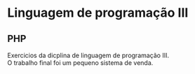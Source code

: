 # Linguagem de programação III
## PHP
 Exercicios da dicplina de linguagem de programação III.    
 O trabalho final foi um pequeno sistema de venda.   
